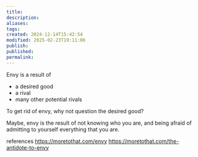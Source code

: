 ```yaml
---
title: 
description: 
aliases: 
tags: 
created: 2024-12-14T15:42:54
modified: 2025-02-23T19:11:06
publish: 
published: 
permalink: 
---
```


Envy is a result of
- a desired good
- a rival
- many other potential rivals


To get rid of envy, why not question the desired good?


Maybe, envy is the result of not knowing who you are, and being afraid of admitting to yourself everything that you are.


references
https://moretothat.com/envy
https://moretothat.com/the-antidote-to-envy
